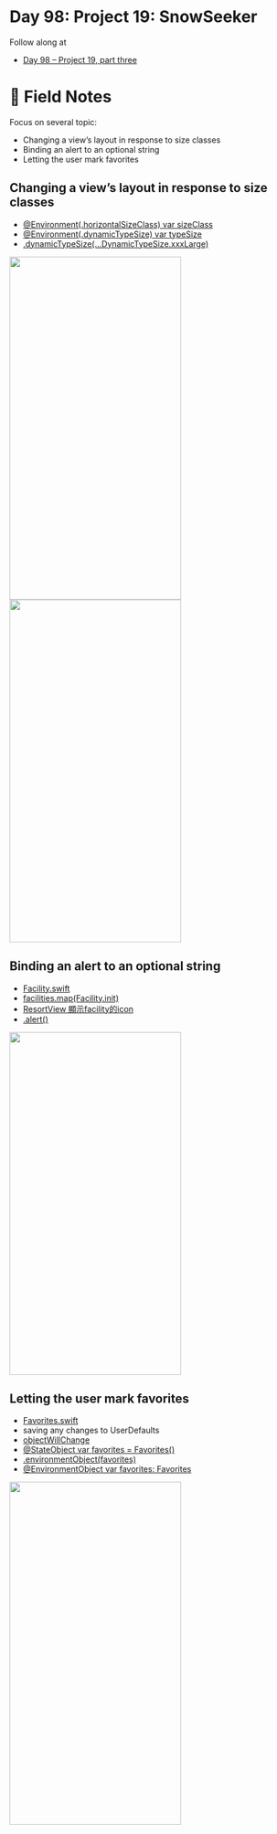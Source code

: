 # Day 98: Project 19: SnowSeeker

Follow along at 
- [Day 98 – Project 19, part three][1]

# 📒 Field Notes

Focus on several topic:

- Changing a view’s layout in response to size classes
- Binding an alert to an optional string
- Letting the user mark favorites
 
 
## Changing a view’s layout in response to size classes

- [@Environment(\.horizontalSizeClass) var sizeClass][2]
- [@Environment(\.dynamicTypeSize) var typeSize][3]
- [.dynamicTypeSize(...DynamicTypeSize.xxxLarge)][4]


<img width="300" height="600" src="https://github.com/VisionAce/Screenshoots/blob/main/2023.12.20/Simulator%20Screenshot%20-%20iPhone%2015%20Pro%20-%202023-12-20%20at%2016.14.49.png"/> <img width="300" height="600" src="https://github.com/VisionAce/Screenshoots/blob/main/2023.12.20/Simulator%20Screenshot%20-%20iPhone%2015%20Pro%20-%202023-12-20%20at%2016.15.07.png"/>



## Binding an alert to an optional string

- [Facility.swift][5]
- [facilities.map(Facility.init)][6]
- [ResortView 顯示facility的icon][7]
- [.alert()][8]


<img width="300" height="600" src="https://github.com/VisionAce/Screenshoots/blob/main/2023.12.20/Simulator%20Screen%20Recording%20-%20iPhone%2015%20Pro%20-%202023-12-20%20at%2016.21.32.gif"/>


## Letting the user mark favorites
- [Favorites.swift][9]
- saving any changes to UserDefaults
- [objectWillChange][10]
- [@StateObject var favorites = Favorites()][11]
- [.environmentObject(favorites)][12]
- [@EnvironmentObject var favorites: Favorites][13]



<img width="300" height="600" src="https://github.com/VisionAce/Screenshoots/blob/main/2023.12.20/Simulator%20Screen%20Recording%20-%20iPhone%2015%20Pro%20-%202023-12-20%20at%2016.27.40.gif"/>


[1]: https://www.hackingwithswift.com/100/swiftui/98
[2]: https://github.com/VisionAce/100DaysOfSwiftUI/blob/7dede7210f4ef248ae46218198a680a0c2184db2/Day98/ResortView.swift#L13
[3]: https://github.com/VisionAce/100DaysOfSwiftUI/blob/7dede7210f4ef248ae46218198a680a0c2184db2/Day98/ResortView.swift#L14
[4]: https://github.com/VisionAce/100DaysOfSwiftUI/blob/7dede7210f4ef248ae46218198a680a0c2184db2/Day98/ResortView.swift#L42
[5]: https://github.com/VisionAce/100DaysOfSwiftUI/blob/main/Day98/Facility.swift
[6]: https://github.com/VisionAce/100DaysOfSwiftUI/blob/7dede7210f4ef248ae46218198a680a0c2184db2/Day98/Resort.swift#L23C1-L25C6
[7]: https://github.com/VisionAce/100DaysOfSwiftUI/blob/7dede7210f4ef248ae46218198a680a0c2184db2/Day98/ResortView.swift#L52C1-L61C26
[8]: https://github.com/VisionAce/100DaysOfSwiftUI/blob/7dede7210f4ef248ae46218198a680a0c2184db2/Day98/ResortView.swift#L81C1-L84C10
[9]: https://github.com/VisionAce/100DaysOfSwiftUI/blob/main/Day98/Favorites.swift
[10]: https://github.com/VisionAce/100DaysOfSwiftUI/blob/7dede7210f4ef248ae46218198a680a0c2184db2/Day98/Favorites.swift#L24
[11]: https://github.com/VisionAce/100DaysOfSwiftUI/blob/7dede7210f4ef248ae46218198a680a0c2184db2/Day98/ContentView.swift#L13
[12]: https://github.com/VisionAce/100DaysOfSwiftUI/blob/7dede7210f4ef248ae46218198a680a0c2184db2/Day98/ContentView.swift#L54
[13]: https://github.com/VisionAce/100DaysOfSwiftUI/blob/7dede7210f4ef248ae46218198a680a0c2184db2/Day98/ResortView.swift#L19
